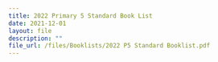```yaml
---
title: 2022 Primary 5 Standard Book List
date: 2021-12-01
layout: file
description: ""
file_url: /files/Booklists/2022 P5 Standard Booklist.pdf
---
```

